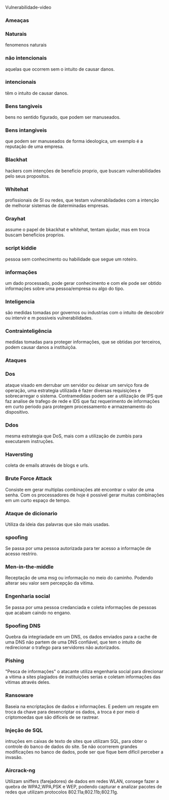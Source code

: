Vulnerabilidade-video
 ### Ameaças
### Naturais 
fenomenos naturais 
### não intencionais 
aquelas que ocorrem sem o intuito de causar danos.
### intencionais 
têm o intuito de causar danos.
 ### Bens tangiveis 
bens no sentido figurado, que podem ser manuseados.
### Bens intangiveis 
que podem ser manuseados de forma ideologica, um exemplo é a reputação de uma empresa.
 ### Blackhat
hackers com intenções de beneficio proprio, que buscam vulnerabilidades pelo seus propositos.
### Whitehat
profissionais de SI ou redes, que testam vulnerabiladades com a intenção de melhorar sistemas de daterminadas empresas.
### Grayhat
assume o papel de bkackhat e whitehat, tentam ajudar, mas em troca buscam beneficios proprios.
### script kiddie
pessoa sem conhecimento ou habilidade que segue um roteiro.
 ### informações 
um dado processado, pode gerar conhecimento e com ele pode ser obtido informações sobre uma pessoa/empresa ou algo do tipo.
 ### Inteligencia 
são medidas tomadas por governos ou industrias com o intuito de descobrir ou intervir e m possiveis vulnerabilidades.
### Contrainteligência
medidas tomadas para proteger informações, que se obtidas por terceiros, podem causar danos a instituiçõa.
 ### Ataques
### Dos
ataque visado em derrubar um servidor ou deixar um serviço fora de operação, uma estrategia utilizada é fazer diversas requisições e sobrecarregar o sistema. Contramedidas podem ser a utilização de IPS que faz analise de trafego de rede e IDS que faz requerimento de informações em curto periodo para protegem processamento e armazenamento do dispositivo.
### Ddos
mesma estrategia que DoS, mais com a utilização de zumbis para executarem instruções.
### Haversting 
coleta de emails através de blogs e urls.
### Brute Force Attack 
Consiste em gerar multiplas combinações até encontrar o valor de uma senha. Com os processadores de hoje é possivel gerar muitas combinações em um curto espaço de tempo.
### Ataque de dicionario 
Utiliza da ideia das palavras que são mais usadas.
### spoofing 
Se passa por uma pessoa autorizada para ter acesso a informaçõe de acesso restriro.
### Men-in-the-middle
Receptação de uma msg ou informação no meio do caminho. Podendo alterar seu valor sem percepção da vitima.
### Engenharia social
Se passa por uma pessoa credanciada e coleta informações de pessoas que acabam caindo no engano.
### Spoofing DNS 
Quebra da integriadade em um DNS, os dados enviados para a cache de uma DNS não partem de uma DNS confiável, que tem o intuito de redirecionar o trafego para servidores não autorizados.
### Pishing 
"Pesca de informações"
 o atacante utiliza engenharia social para direcionar a vitima a sites plagiados de instituições serias e coletam informações das vitimas através deles.
### Ransoware 
Baseia na encriptaçãos de dados e informações. E pedem um resgate em troca da chave para desencriptar  os dados, a troca é por meio d criptomoedas que são dificeis de se rastrear.
### Injeção de SQL 
intruções em caixas de texto de sites que utilizam SQL, para obter o controle do banco de dados do site. Se não ocorrerem grandes modificações no banco de dados, pode ser que fique bem difícil perceber a invasão.
### Aircrack-ng
Utilizam sniffers (farejadores) de dados em redes WLAN, consege fazer a quebra de WPA2,WPA,PSK e WEP, podendo capturar e analizar pacotes de redes que utilizam protocolos 802.11a;802.11b;802.11g.

